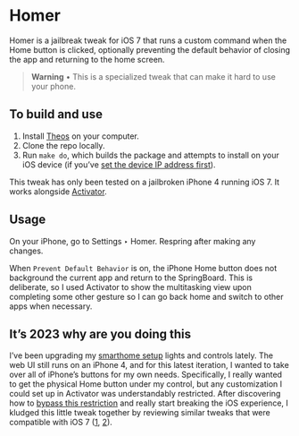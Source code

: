 # Homer
Homer is a jailbreak tweak for iOS 7 that runs a custom command when the Home button is clicked, optionally preventing the default behavior of closing the app and returning to the home screen.

> **Warning** • This is a specialized tweak that can make it hard to use your phone.

## To build and use
1. Install [Theos](https://theos.dev/) on your computer.
1. Clone the repo locally.
1. Run `make do`, which builds the package and attempts to install on your iOS device (if you’ve [set the device IP address first](https://theos.dev/docs/commands)).

This tweak has only been tested on a jailbroken iPhone 4 running iOS 7. It works alongside [Activator](http://rpetri.ch/cydia/activator/).

## Usage
On your iPhone, go to Settings ‣ Homer. Respring after making any changes.

When `Prevent Default Behavior` is on, the iPhone Home button does not background the current app and return to the SpringBoard. This is deliberate, so I used Activator to show the multitasking view upon completing some other gesture so I can go back home and switch to other apps when necessary.

## It’s 2023 why are you doing this
I’ve been upgrading my [smarthome setup](https://johnmatu.la/projects/smarthome/) lights and controls lately. The web UI still runs on an iPhone 4, and for this latest iteration, I wanted to take over all of iPhone’s buttons for my own needs. Specifically, I really wanted to get the physical Home button under my control, but any customization I could set up in Activator was understandably restricted. After discovering how to [bypass this restriction](https://github.com/rpetrich/libactivator/blob/headers/LAListener.h#L18) and really start breaking the iOS experience, I kludged this little tweak together by reviewing similar tweaks that were compatible with iOS 7 ([1](http://cydia.saurik.com/package/us.hannahpappah.incarcerapp/), [2](https://www.reddit.com/r/jailbreak/comments/3qm3nh/release_buttondisabler_disable_your_physical/)).
